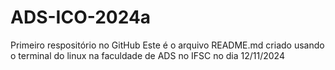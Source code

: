 # ADS-ICO-2024a
Primeiro respositório no GitHub
Este é o arquivo README.md criado usando o terminal do linux na faculdade de ADS no IFSC no dia 12/11/2024
